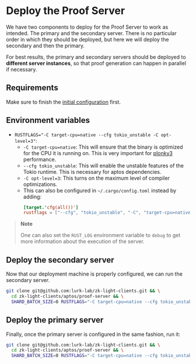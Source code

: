 # Deploy the Proof Server

We have two components to deploy for the Proof Server to work as intended. The primary and the secondary server.
There is no particular order in which they should be deployed, but here we will deploy the secondary and then
the primary.

For best results, the primary and secondary servers should be deployed to **different server instances**, so that
proof generation can happen in parallel if necessary.

## Requirements

Make sure to finish the [initial configuration](./configuration.md) first.

## Environment variables

- `RUSTFLAGS="-C target-cpu=native --cfg tokio_unstable -C opt-level=3"`:
    - `-C target-cpu=native`: This will ensure that the binary is optimized
      for the CPU it is running on. This is very important
      for [plonky3](https://github.com/plonky3/plonky3?tab=readme-ov-file#cpu-features) performance.
    - `--cfg tokio_unstable`: This will enable the unstable features of the
      Tokio runtime. This is necessary for aptos dependencies.
    - `-C opt-level=3`: This turns on the maximum level of compiler optimizations.
    - This can also be configured in `~/.cargo/config.toml` instead by adding:
        ```toml
        [target.'cfg(all())']
        rustflags = ["--cfg", "tokio_unstable", "-C", "target-cpu=native", "-C", "opt-level=3"]
        ```
        
> **Note**
>
> One can also set the `RUST_LOG` environment variable to `debug` to get more information
> about the execution of the server.

## Deploy the secondary server

Now that our deployment machine is properly configured, we can run the secondary server.

```bash
git clone git@github.com:lurk-lab/zk-light-clients.git && \
  cd zk-light-clients/aptos/proof-server && \
  SHARD_BATCH_SIZE=0 RUSTFLAGS="-C target-cpu=native --cfg tokio_unstable -C opt-level=3" cargo run --release --bin proof_server -- --mode "single" -a <NETWORK_ADDRESS>
```

## Deploy the primary server

Finally, once the primary server is configured in the same fashion, run it:

```bash
git clone git@github.com:lurk-lab/zk-light-clients.git && \
  cd zk-light-clients/aptos/proof-server && \
  SHARD_BATCH_SIZE=0 RUSTFLAGS="-C target-cpu=native --cfg tokio_unstable -C opt-level=3" cargo run --release --bin proof_server -- --mode "split" -a <NETWORK_ADDESS> --snd-addr <SECONDARY_SERVER_ADDRESS>
```
